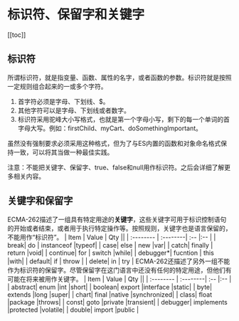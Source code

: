 # 标识符、保留字和关键字
[[toc]]

## 标识符
所谓标识符，就是指变量、函数、属性的名字，或者函数的参数。标识符就是按照一定规则组合起来的一或多个字符。
1. 首字符必须是字母、下划线、$。
2. 其他字符可以是字母、下划线或者数字。
3. 标识符采用驼峰大小写格式，也就是第一个字母小写，剩下的每一个单词的首字母大写。例如：firstChild、myCart、doSomethingImportant。

虽然没有强制要求必须采用这种格式，但为了与ES内置的函数和对象命名格式保持一致，可以将其当做一种最佳实践。

注意：不能把关键字、保留字、true、false和null用作标识符。之后会详细了解更多相关内容。





## 关键字和保留字
ECMA-262描述了一组具有特定用途的**关键字**，这些关键字可用于标识控制语句的开始或者结束，或者用于执行特定操作等。按照规则，关键字也是语言保留的，不能用作“标识符”。
| Item      |    Value | Qty  ||
| :-------- | :--------| :-- |:-- |
| break|   do	 | instanceof  |typeof|
| case|   else	 | new  |var|
| catch|   finally	 | return  |void|
| continue|   for	 | switch  |while|
| debugger*|   fucntion	 | this  |with|
| default|   if	 | throw  |
| delete|   in	 | try  |
ECMA-262还描述了另外一组不能作为标识符的保留字。尽管保留字在这门语言中还没有任何的特定用途，但他们有可能在将来被用作关键字。
| Item      |    Value | Qty  ||
| :-------- | :--------| :-- |:-- |
| abstract|   enum |int  |short|
| boolean|   export |interface  |static|
| byte|  extends |long  |super|
| chart|   final |native  |synchronized|
| class|   float |package  |throws|
| const|   goto |private  |transient|
| debugger|   implements |protected  |volatile|
| double|   import |public  |
